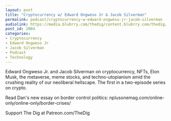 ```yaml
---
layout: post
title: "Cryptocurrency w/ Edward Ongweso Jr & Jacob Silverman"
permalink: podcast/cryptocurrency-w-edward-ongweso-jr-jacob-silverman
audiolink: https://media.blubrry.com/thedig/content.blubrry.com/thedig/The_Dig-EP_336-Crypto.mp3
post_id: 2084
categories: 
- Cryptocurrency
- Edward Ongweso Jr
- Jacob Silverman
- Podcast
- Technology
---
```


Edward Ongweso Jr. and Jacob Silverman on cryptocurrency, NFTs, Elon Musk, the metaverse, meme stocks, and techno-utopianism amid the crushing reality of our neoliberal hellscape. The first in a two-episode series on crypto. 

Read Dan's new essay on border control politics: nplusonemag.com/online-only/online-only/border-crises/

Support The Dig at Patreon.com/TheDig